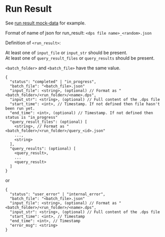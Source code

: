# Run Result

See [run result mock-data](../../mock-data/run/run.json) for example.

Format of name of json for run_result:
  `<dps file name>_<random>.json`

Definition of `<run_result>`:

At least one of `input_file` or `input_str` should be present.  
At least one of `query_result_files` or `query_results` should be present.

`<batch_folder>` and `<batch_file>` have the same value.

```
{
  "status": "completed" | "in_progress",
  "batch_file": "<batch_file>.json"
  "input_file": <string>, (optional) // Format as "<batch_folder>/<run_folder>/<name>.dps",
  "input_str": <string>, (optional) // Full content of the .dps file
  "start_time": <int>, // Timestamp. If not defined then file hasn't been run yet.
  "end_time": <int>, (optional) // Timestamp. If not defined then status is "in_progress"
  "query_result_files": (optional) [
    <string>, // Format as "<batch_folder>/<run_folder>/query_<id>.json"
    ...,
    <string>
  ],
  "query_results": (optional) [
    <query_result>,
    ...
    <query_result>
  ]
}
```
or
```
{
  "status": "user_error" | "internal_error",
  "batch_file": "<batch_file>.json"
  "input_file": <string>, (optional) // Format as "<batch_folder>/<run_folder>/<name>.dps",
  "input_str": <string>, (optional) // Full content of the .dps file
  "start_time": <int>, // Timestamp
  "end_time": <int>, // Timestamp
  "error_msg": <string>
}
```
